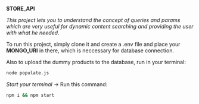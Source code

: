 **STORE_API**

_This project lets you to understand the concept of queries and params which are very useful for dynamic content searching and providing the user with what he needed._

To run this project, simply clone it and create a .env file and place your **MONGO_URI** in there, which is neccessary for database connection.

Also to upload the dummy products to the database, run in your terminal:
```bash
node populate.js
```

_Start your terminal ->_
Run this command:
```bash
npm i && npm start
```

